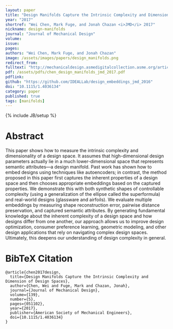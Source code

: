 ```yaml
---
layout: paper
title: "Design Manifolds Capture the Intrinsic Complexity and Dimension of Design Spaces"
year: "2017"
shortref: "Wei Chen, Mark Fuge, and Jonah Chazan <i>JMD</i> 2017"
nickname: design-manifolds
journal: "Journal of Mechanical Design"
volume: 
issue: 
pages: 
authors: "Wei Chen, Mark Fuge, and Jonah Chazan"
image: /assets/images/papers/design_manifolds.png
redirect_from: 
fulltext: "http://mechanicaldesign.asmedigitalcollection.asme.org/article.aspx?articleid=2610207"
pdf: /assets/pdfs/chen_design_manifolds_jmd_2017.pdf
pdflink: 
github: "https://github.com/IDEALLab/design_embeddings_jmd_2016"
doi: "10.1115/1.4036134"
category: paper
published: true
tags: [manifolds]
---
```

{% include JB/setup %}

# Abstract 

This paper shows how to measure the intrinsic complexity and dimensionality of a design space. It assumes that high-dimensional design parameters actually lie in a much lower-dimensional space that represents semantic attributes—a design manifold. Past work has shown how to embed designs using techniques like autoencoders; in contrast, the method proposed in this paper first captures the inherent properties of a design space and then chooses appropriate embeddings based on the captured properties. We demonstrate this with both synthetic shapes of controllable complexity (using a generalization of the ellipse called the superformula) and real-world designs (glassware and airfoils). We evaluate multiple embeddings by measuring shape reconstruction error, pairwise distance preservation, and captured semantic attributes. By generating fundamental knowledge about the inherent complexity of a design space and how designs differ from one another, our approach allows us to improve design optimization, consumer preference learning, geometric modeling, and other design applications that rely on navigating complex design spaces. Ultimately, this deepens our understanding of design complexity in general.


# BibTeX Citation

```
@article{chen2017design,
  title={Design Manifolds Capture the Intrinsic Complexity and Dimension of Design Spaces},
  author={Chen, Wei and Fuge, Mark and Chazan, Jonah},
  journal={Journal of Mechanical Design},
  volume={139},
  number={5},
  pages={051102},
  year={2017},
  publisher={American Society of Mechanical Engineers},
  doi={10.1115/1.4036134}
}
```
